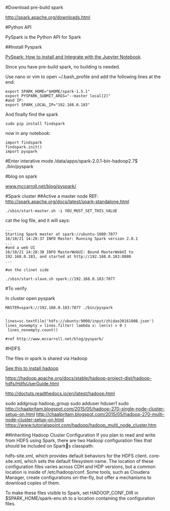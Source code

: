 
#Download pre-build spark

http://spark.apache.org/downloads.html

#Python API

PySpark is the Python API for Spark

##Install Pyspark

[PySpark: How to install and Integrate with the Jupyter Notebook](https://www.dataquest.io/blog/pyspark-installation-guide/)

Since you have pre-build spark, no building is needed.

Use nano or vim to open ~/.bash_profile and add the following lines at the end:
```
export SPARK_HOME="$HOME/spark-1.5.1"
export PYSPARK_SUBMIT_ARGS="--master local[2]"
#and IP:
export SPARK_LOCAL_IP="192.168.0.183"
```

And finally find the spark
```
sudo pip install findspark
```

now in any notebook:
```
import findspark
findspark.init()
import pyspark
```
#Enter interative mode
/data/apps/spark-2.0.1-bin-hadoop2.7$ ./bin/pyspark

#blog on spark

www.mccarroll.net/blog/pyspark/

#Spark cluster
##Active a master node
REF: http://spark.apache.org/docs/latest/spark-standalone.html


```
./sbin/start-master.sh -i YOU_MUST_SET_THIS_VALUE
```
cat the log file, and it will says:
```
...
Starting Spark master at spark://ubuntu-1080:7077
16/10/21 14:28:37 INFO Master: Running Spark version 2.0.1
...
#and a web UI
16/10/21 14:28:38 INFO MasterWebUI: Bound MasterWebUI to 192.168.0.183, and started at http://192.168.0.183:8080
...

#on the clinet side

./sbin/start-slave.sh spark://192.168.0.183:7077

```



#To verify

In cluster open pyspark

```
MASTER=spark://192.168.0.183:7077 ./bin/pyspark 


lines=sc.textFile('hdfs://ubuntu:9000/input/zhidao20161008.json')
lines_nonempty = lines.filter( lambda x: len(x) > 0 )
 lines_nonempty.count()

#ref http://www.mccarroll.net/blog/pyspark/

```


#HDFS

The files in spark is shared via Hadoop

[See this to install hadoop](../hadoop)

https://hadoop.apache.org/docs/stable/hadoop-project-dist/hadoop-hdfs/HdfsUserGuide.html


http://doctuts.readthedocs.io/en/latest/hadoop.html

sudo addgroup hadoop_group
sudo adduser hduser1 sudo
http://chaalpritam.blogspot.com/2015/05/hadoop-270-single-node-cluster-setup-on.html
http://chaalpritam.blogspot.com/2015/05/hadoop-270-multi-node-cluster-setup-on.html
https://www.tutorialspoint.com/hadoop/hadoop_multi_node_cluster.htm

##Inheriting Hadoop Cluster Configuration
If you plan to read and write from HDFS using Spark, there are two Hadoop configuration files that should be included on Sparks classpath:

hdfs-site.xml, which provides default behaviors for the HDFS client.
core-site.xml, which sets the default filesystem name.
The location of these configuration files varies across CDH and HDP versions, but a common location is inside of /etc/hadoop/conf. Some tools, such as Cloudera Manager, create configurations on-the-fly, but offer a mechanisms to download copies of them.

To make these files visible to Spark, set HADOOP_CONF_DIR in $SPARK_HOME/spark-env.sh to a location containing the configuration files.